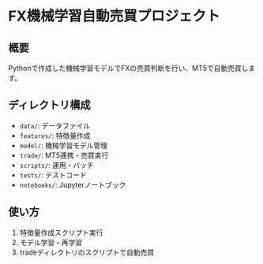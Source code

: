 # FX機械学習自動売買プロジェクト

## 概要
Pythonで作成した機械学習モデルでFXの売買判断を行い、MT5で自動売買します。

## ディレクトリ構成
- `data/`: データファイル
- `features/`: 特徴量作成
- `model/`: 機械学習モデル管理
- `trade/`: MT5連携・売買実行
- `scripts/`: 運用・バッチ
- `tests/`: テストコード
- `notebooks/`: Jupyterノートブック

## 使い方
1. 特徴量作成スクリプト実行
2. モデル学習・再学習
3. tradeディレクトリのスクリプトで自動売買